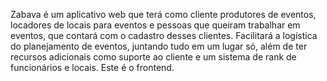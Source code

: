 Zabava é um aplicativo web que terá como cliente produtores de eventos, locadores de locais para eventos e pessoas que queiram trabalhar em eventos, que contará com o cadastro desses clientes. Facilitará a logística do planejamento de eventos, juntando tudo em um lugar só, além de ter recursos adicionais como suporte ao cliente e um sistema de rank de funcionários e locais.
Este é o frontend.

